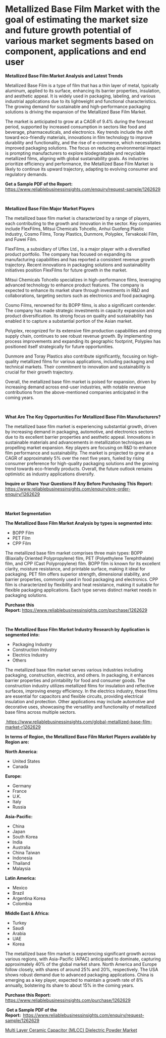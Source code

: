 <p><h1>Metallized Base Film Market with the goal of estimating the market size and future growth potential of various market segments based on component, applications and end user</h1></p><p><strong>Metallized Base Film Market Analysis and Latest Trends</strong></p>
<p><p>Metallized Base Film is a type of film that has a thin layer of metal, typically aluminum, applied to its surface, enhancing its barrier properties, insulation, and aesthetic appeal. It is widely used in packaging, labeling, and various industrial applications due to its lightweight and functional characteristics. The growing demand for sustainable and high-performance packaging solutions is driving the expansion of the Metallized Base Film Market.</p><p>The market is anticipated to grow at a CAGR of 9.4% during the forecast period, supported by increased consumption in sectors like food and beverage, pharmaceuticals, and electronics. Key trends include the shift toward eco-friendly materials, innovations in film technology to improve durability and functionality, and the rise of e-commerce, which necessitates improved packaging solutions. The focus on reducing environmental impact is prompting manufacturers to explore biodegradable and recyclable metallized films, aligning with global sustainability goals. As industries prioritize efficiency and performance, the Metallized Base Film Market is likely to continue its upward trajectory, adapting to evolving consumer and regulatory demands.</p></p>
<p><strong>Get a Sample PDF of the Report:&nbsp;</strong> <a href="https://www.reliablebusinessinsights.com/enquiry/request-sample/1262629?utm_campaign=3107&utm_medium=2&utm_source=Github&utm_content=ia&utm_term=03042025&utm_id=metallized-base-film">https://www.reliablebusinessinsights.com/enquiry/request-sample/1262629</a></p>
<p>&nbsp;</p>
<p><strong>Metallized Base Film Major Market Players</strong></p>
<p><p>The metallized base film market is characterized by a range of players, each contributing to the growth and innovation in the sector. Key companies include FlexFilms, Mitsui Chemicals Tohcello, Anhui Guofeng Plastic Industry, Cosmo Films, Toray Plastics, Dunmore, Polyplex, Tervakoski Film, and Fuwei Film.</p><p>FlexFilms, a subsidiary of Uflex Ltd., is a major player with a diversified product portfolio. The company has focused on expanding its manufacturing capabilities and has reported a consistent revenue growth trajectory. Recent innovations in packaging solutions and sustainability initiatives position FlexFilms for future growth in the market.</p><p>Mitsui Chemicals Tohcello specializes in high-performance films, leveraging advanced technology to enhance product features. The company is expected to enhance its market share through investments in R&D and collaborations, targeting sectors such as electronics and food packaging.</p><p>Cosmo Films, renowned for its BOPP films, is also a significant contender. The company has made strategic investments in capacity expansion and product diversification. Its strong focus on quality and sustainability has enabled it to capture a substantial portion of the Asian market.</p><p>Polyplex, recognized for its extensive film production capabilities and strong supply chain, continues to see robust revenue growth. By implementing process improvements and expanding its geographic footprint, Polyplex has positioned itself strategically for future opportunities.</p><p>Dunmore and Toray Plastics also contribute significantly, focusing on high-quality metallized films for various applications, including packaging and technical markets. Their commitment to innovation and sustainability is crucial for their growth trajectory.</p><p>Overall, the metallized base film market is poised for expansion, driven by increasing demand across end-user industries, with notable revenue contributions from the above-mentioned companies anticipated in the coming years.</p></p>
<p>&nbsp;</p>
<p><strong>What Are The Key Opportunities For Metallized Base Film Manufacturers?</strong></p>
<p><p>The metallized base film market is experiencing substantial growth, driven by increasing demand in packaging, automotive, and electronics sectors due to its excellent barrier properties and aesthetic appeal. Innovations in sustainable materials and advancements in metallization techniques are propelling market expansion. Key players are focusing on R&D to enhance film performance and sustainability. The market is projected to grow at a CAGR of approximately 5% over the next five years, fueled by rising consumer preference for high-quality packaging solutions and the growing trend towards eco-friendly products. Overall, the future outlook remains optimistic as industry applications diversify.</p></p>
<p><strong>Inquire or Share Your Questions If Any Before Purchasing This Report:</strong> <a href="https://www.reliablebusinessinsights.com/enquiry/pre-order-enquiry/1262629?utm_campaign=3107&utm_medium=2&utm_source=Github&utm_content=ia&utm_term=03042025&utm_id=metallized-base-film">https://www.reliablebusinessinsights.com/enquiry/pre-order-enquiry/1262629</a></p>
<p>&nbsp;</p>
<p><strong>Market Segmentation</strong></p>
<p><strong>The Metallized Base Film Market Analysis by types is segmented into:</strong></p>
<p><ul><li>BOPP Film</li><li>PET Film</li><li>CPP Film</li></ul></p>
<p><p>The metallized base film market comprises three main types: BOPP (Biaxially Oriented Polypropylene) film, PET (Polyethylene Terephthalate) film, and CPP (Cast Polypropylene) film. BOPP film is known for its excellent clarity, moisture resistance, and printable surface, making it ideal for packaging. PET film offers superior strength, dimensional stability, and barrier properties, commonly used in food packaging and electronics. CPP film is characterized by flexibility and heat resistance, making it suitable for flexible packaging applications. Each type serves distinct market needs in packaging solutions.</p></p>
<p><strong>Purchase this Report:&nbsp;</strong><a href="https://www.reliablebusinessinsights.com/purchase/1262629?utm_campaign=3107&utm_medium=2&utm_source=Github&utm_content=ia&utm_term=03042025&utm_id=metallized-base-film">https://www.reliablebusinessinsights.com/purchase/1262629</a></p>
<p>&nbsp;</p>
<p><strong>The Metallized Base Film Market Industry Research by Application is segmented into:</strong></p>
<p><ul><li>Packaging Industry</li><li>Construction Industry</li><li>Electrics Industry</li><li>Others</li></ul></p>
<p><p>The metallized base film market serves various industries including packaging, construction, electrics, and others. In packaging, it enhances barrier properties and printability for food and consumer goods. The construction industry utilizes metallized films for insulation and reflective surfaces, improving energy efficiency. In the electrics industry, these films are essential for capacitors and flexible circuits, providing electrical insulation and protection. Other applications may include automotive and decorative uses, showcasing the versatility and functionality of metallized base films across multiple sectors.</p></p>
<p><a href="https://www.reliablebusinessinsights.com/global-metallized-base-film-market-r1262629?utm_campaign=3107&utm_medium=2&utm_source=Github&utm_content=ia&utm_term=03042025&utm_id=metallized-base-film">&nbsp;https://www.reliablebusinessinsights.com/global-metallized-base-film-market-r1262629</a></p>
<p><strong>In terms of Region, the Metallized Base Film Market Players available by Region are:</strong></p>
<p>
    <p> <strong> North America: </strong>
        <ul>
            <li>United States</li>
            <li>Canada</li>
        </ul>
        </p> 
    <p> <strong> Europe: </strong>
        <ul>
            <li>Germany</li>
            <li>France</li>
            <li>U.K.</li>
            <li>Italy</li>
            <li>Russia</li>
        </ul>
        </p> 
    <p> <strong> Asia-Pacific: </strong>
        <ul>
            <li>China</li>
            <li>Japan</li>
            <li>South Korea</li>
            <li>India</li>
            <li>Australia</li>
            <li>China Taiwan</li>
            <li>Indonesia</li>
            <li>Thailand</li>
            <li>Malaysia</li>
        </ul>
        </p> 
    <p> <strong> Latin America: </strong>
        <ul>
            <li>Mexico</li>
            <li>Brazil</li>
            <li>Argentina Korea</li>
            <li>Colombia</li>
        </ul>
        </p> 
    <p> <strong> Middle East & Africa: </strong>
        <ul>
            <li>Turkey</li>
            <li>Saudi</li>
            <li>Arabia</li>
            <li>UAE</li>
            <li>Korea</li>
        </ul>
    </p>
    </p>
<p><p>The metallized base film market is experiencing significant growth across various regions, with Asia-Pacific (APAC) anticipated to dominate, capturing approximately 40% of the global market share. North America and Europe follow closely, with shares of around 25% and 20%, respectively. The USA shows robust demand due to advanced packaging applications. China is emerging as a key player, expected to maintain a growth rate of 8% annually, bolstering its share to about 15% in the coming years.</p></p>
<p><strong>Purchase this Report: </strong><a href="https://www.reliablebusinessinsights.com/purchase/1262629?utm_campaign=3107&utm_medium=2&utm_source=Github&utm_content=ia&utm_term=03042025&utm_id=metallized-base-film">https://www.reliablebusinessinsights.com/purchase/1262629</a></p>
<p>&nbsp;<strong>Get a Sample PDF of the Report:&nbsp;&nbsp;</strong><a href="https://www.reliablebusinessinsights.com/enquiry/request-sample/1262629?utm_campaign=3107&utm_medium=2&utm_source=Github&utm_content=ia&utm_term=03042025&utm_id=metallized-base-film">https://www.reliablebusinessinsights.com/enquiry/request-sample/1262629</a></p>
<p><strong></strong></p>
<p><p><a href="https://github.com/voigttyagi/Market-Research-Report-List-1/blob/main/multi-layer-ceramic-capacitor-mlcc-dielectric-powder-market.md?utm_campaign=3107&utm_medium=2&utm_source=Github&utm_content=ia&utm_term=03042025&utm_id=metallized-base-film">Multi Layer Ceramic Capacitor (MLCC) Dielectric Powder Market</a></p></p>